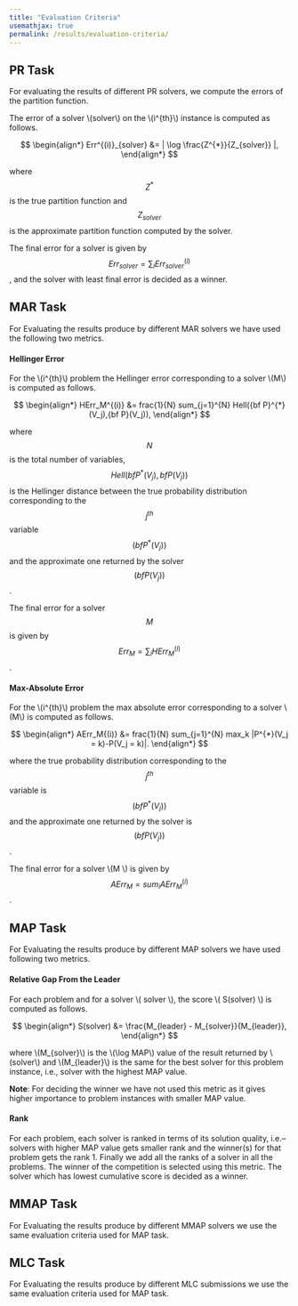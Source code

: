 ```yaml
---
title: "Evaluation Criteria"
usemathjax: true
permalink: /results/evaluation-criteria/
---
```


## PR Task

For evaluating the results of different PR solvers,
we compute the errors of the partition function.

The error of a solver \\(solver\\) on the \\(i^{th}\\) instance is computed as follows. <br>


$$ 
\begin{align*}
  Err^{(i)}_{solver} &= | \log \frac{Z^{*}}{Z_{solver}} |,
\end{align*}
$$

where $$ Z^{*} $$ 
is the true partition function and $$ Z_{solver} $$ is the approximate partition function computed by the solver.
  
The final error for a solver is given by $$ Err_{solver} = \sum_{i} Err_{solver}^{(i)}$$,
and the solver with least final error is decided as a winner.

  
## MAR Task
  
For Evaluating the results produce by different MAR solvers we have used the following two metrics.
  
#### Hellinger Error
For the \\(i^{th}\\) problem the Hellinger error corresponding 
to a solver \\(M\\) is computed as follows. <br>

$$ 
\begin{align*}
 HErr_M^{(i)} &= frac{1}{N} sum_{j=1}^{N} Hell({bf P}^{*}(V_j),{bf P}(V_j)),
\end{align*}
$$

where $$N$$ is the total number of variables, $$Hell({bf P}^{*}(V_j),{bf P}(V_j))$$ is the Hellinger distance between 
the true probability distribution corresponding to the $$j^{th}$$ variable $$({bf P}^{*}(V_j))$$ and 
the approximate one returned by the solver $$({bf P}(V_j))$$.

The final error for a solver $$M$$ is given by $$Err_M = \sum_{i}HErr_M^{(i)}$$.
  
#### Max-Absolute Error
For the \\(i^{th}\\) problem 
the max absolute error corresponding to a solver \\(M\\) is computed as follows. <br>


$$ 
\begin{align*}
AErr_M{(i)} &= frac{1}{N} sum_{j=1}^{N} max_k |P^{*}(V_j = k)-P(V_j = k)|.
\end{align*}
$$

where the true probability distribution corresponding to the $$j^{th}$$ variable is $$({bf P}^{*}(V_j))$$ and 
the approximate one returned by the solver is $$({bf P}(V_j))$$. <br>

The final error for a solver \\(M \\) is given by $$AErr_M = sum_{i}AErr_M^{(i)}$$.
  
  
## MAP Task
For Evaluating the results produce by different MAP solvers we have used following two metrics.

#### Relative Gap From the Leader


For each problem and for a solver \\( solver \\), 
the score \\( S(solver) \\) is computed as follows. <br>


$$ 
\begin{align*}
S(solver) &= \frac{M_{leader} - M_{solver}}{M_{leader}},
\end{align*}
$$

where \\(M_{solver}\\) is the \\(\log MAP\\) value of the result 
returned by \\(solver\\) and \\(M_{leader}\\) is the same for the best solver for this
problem instance, i.e., solver with the highest MAP value.

**Note**: For deciding the winner we have not used this metric as it gives higher importance to problem instances with smaller MAP value.


#### Rank
For each problem, 
each solver is ranked in terms of its solution quality, 
i.e.– solvers with higher MAP value gets smaller rank and the winner(s) 
for that problem gets the rank 1. 
Finally we add all the ranks of a solver in all the problems. 
The winner of the competition is selected using this metric. 
The solver which has lowest cumulative score is decided as a winner.


## MMAP Task
For Evaluating the results produce by different MMAP solvers we 
use the same evaluation criteria used for MAP task.


## MLC Task
For Evaluating the results produce by different MLC submissions we 
use the same evaluation criteria used for MAP task.
